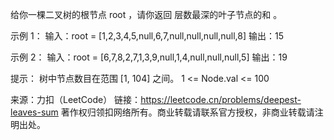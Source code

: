给你一棵二叉树的根节点 root ，请你返回 层数最深的叶子节点的和 。

 

示例 1：
输入：root = [1,2,3,4,5,null,6,7,null,null,null,null,8]
输出：15

示例 2：
输入：root = [6,7,8,2,7,1,3,9,null,1,4,null,null,null,5]
输出：19
 

提示：
树中节点数目在范围 [1, 104] 之间。
1 <= Node.val <= 100

来源：力扣（LeetCode）
链接：https://leetcode.cn/problems/deepest-leaves-sum
著作权归领扣网络所有。商业转载请联系官方授权，非商业转载请注明出处。